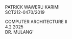 PATRICK WAWERU KARIMI    
SCT212-0470/2019


COMPUTER ARCHITECTURE II    
4.2     2025  
DR. MULANG'
